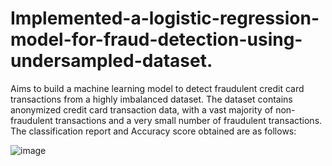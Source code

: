 # Implemented-a-logistic-regression-model-for-fraud-detection-using-undersampled-dataset.
Aims to build a machine learning model to detect fraudulent credit card transactions from a highly imbalanced dataset. The dataset contains anonymized credit card transaction data, with a vast majority of non-fraudulent transactions and a very small number of fraudulent transactions.
The classification report and Accuracy score obtained are as follows:

![image](https://github.com/Madhvesh77/Implemented-a-logistic-regression-model-for-fraud-detection-using-undersampled-dataset./assets/101399792/535ed5e6-8bc2-4620-95f0-aaf9704e5e3c)
